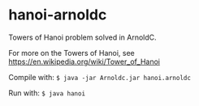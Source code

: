 # hanoi-arnoldc
Towers of Hanoi problem solved in ArnoldC. 

For more on the Towers of Hanoi, see https://en.wikipedia.org/wiki/Tower_of_Hanoi

Compile with:
	`$ java -jar Arnoldc.jar hanoi.arnoldc`

Run with:
	`$ java hanoi`
